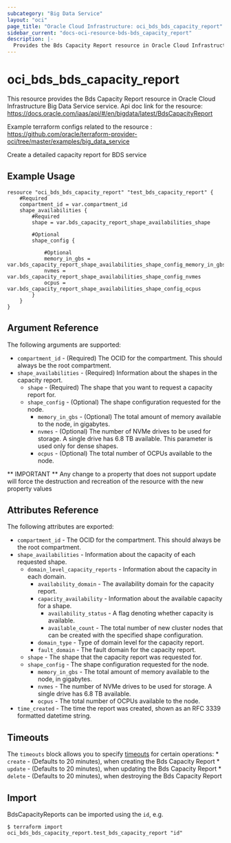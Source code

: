 ```yaml
---
subcategory: "Big Data Service"
layout: "oci"
page_title: "Oracle Cloud Infrastructure: oci_bds_bds_capacity_report"
sidebar_current: "docs-oci-resource-bds-bds_capacity_report"
description: |-
  Provides the Bds Capacity Report resource in Oracle Cloud Infrastructure Big Data Service service
---
```


# oci_bds_bds_capacity_report
This resource provides the Bds Capacity Report resource in Oracle Cloud Infrastructure Big Data Service service.
Api doc link for the resource: https://docs.oracle.com/iaas/api/#/en/bigdata/latest/BdsCapacityReport

Example terraform configs related to the resource : https://github.com/oracle/terraform-provider-oci/tree/master/examples/big_data_service

Create a detailed capacity report for BDS service


## Example Usage

```hcl
resource "oci_bds_bds_capacity_report" "test_bds_capacity_report" {
	#Required
	compartment_id = var.compartment_id
	shape_availabilities {
		#Required
		shape = var.bds_capacity_report_shape_availabilities_shape

		#Optional
		shape_config {

			#Optional
			memory_in_gbs = var.bds_capacity_report_shape_availabilities_shape_config_memory_in_gbs
			nvmes = var.bds_capacity_report_shape_availabilities_shape_config_nvmes
			ocpus = var.bds_capacity_report_shape_availabilities_shape_config_ocpus
		}
	}
}
```

## Argument Reference

The following arguments are supported:

* `compartment_id` - (Required) The OCID for the compartment. This should always be the root compartment.
* `shape_availabilities` - (Required) Information about the shapes in the capacity report.
	* `shape` - (Required) The shape that you want to request a capacity report for.
	* `shape_config` - (Optional) The shape configuration requested for the node.
		* `memory_in_gbs` - (Optional) The total amount of memory available to the node, in gigabytes.
		* `nvmes` - (Optional) The number of NVMe drives to be used for storage. A single drive has 6.8 TB available. This parameter is used only for dense shapes.
		* `ocpus` - (Optional) The total number of OCPUs available to the node.


** IMPORTANT **
Any change to a property that does not support update will force the destruction and recreation of the resource with the new property values

## Attributes Reference

The following attributes are exported:

* `compartment_id` - The OCID for the compartment. This should always be the root compartment.
* `shape_availabilities` - Information about the capacity of each requested shape.
	* `domain_level_capacity_reports` - Information about the capacity in each domain.
		* `availability_domain` - The availability domain for the capacity report.
		* `capacity_availability` - Information about the available capacity for a shape.
			* `availability_status` - A flag denoting whether capacity is available.
			* `available_count` - The total number of new cluster nodes that can be created with the specified shape configuration.
		* `domain_type` - Type of domain level for the capacity report.
		* `fault_domain` - The fault domain for the capacity report.
	* `shape` - The shape that the capacity report was requested for.
	* `shape_config` - The shape configuration requested for the node.
		* `memory_in_gbs` - The total amount of memory available to the node, in gigabytes.
		* `nvmes` - The number of NVMe drives to be used for storage. A single drive has 6.8 TB available.
		* `ocpus` - The total number of OCPUs available to the node.
* `time_created` - The time the report was created, shown as an RFC 3339 formatted datetime string.

## Timeouts

The `timeouts` block allows you to specify [timeouts](https://registry.terraform.io/providers/oracle/oci/latest/docs/guides/changing_timeouts) for certain operations:
	* `create` - (Defaults to 20 minutes), when creating the Bds Capacity Report
	* `update` - (Defaults to 20 minutes), when updating the Bds Capacity Report
	* `delete` - (Defaults to 20 minutes), when destroying the Bds Capacity Report


## Import

BdsCapacityReports can be imported using the `id`, e.g.

```
$ terraform import oci_bds_bds_capacity_report.test_bds_capacity_report "id"
```


